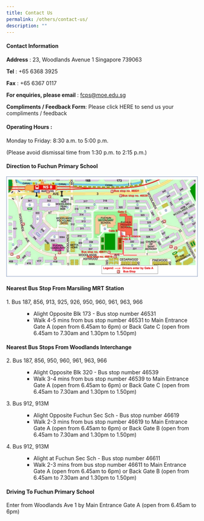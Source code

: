 ```yaml
---
title: Contact Us
permalink: /others/contact-us/
description: ""
---
```

<h4 dir="ltr"><strong>Contact Information</strong></h4>
<p dir="ltr"><strong>Address</strong> :&nbsp;23, Woodlands Avenue 1 Singapore 739063</p>
<p dir="ltr"><strong>Tel</strong> :&nbsp;+65 6368 3925</p>
<p dir="ltr"><strong>Fax</strong> :&nbsp;+65 6367 0117</p>
<p dir="ltr"><strong>For enquiries, please email</strong> :&nbsp;<a href="mailto:fcps@moe.edu.sg">fcps@moe.edu.sg</a></p>
<p dir="ltr"><strong>Compliments / Feedback Form</strong>: Please click HERE to send us your compliments / feedback</p>
<h4 dir="ltr"><strong>Operating Hours :&nbsp;</strong></h4>
<p dir="ltr">Monday to Friday: 8:30 a.m. to 5:00 p.m.</p>
<p dir="ltr">(Please avoid dismissal time from 1:30 p.m. to 2:15 p.m.)</p>
<h4><strong>Direction to Fuchun Primary School</strong></h4>
<img src="/images/map.png">
<h4 dir="ltr"><strong>Nearest Bus Stop From Marsiling MRT Station</strong></h4>
<p>1. Bus 187, 856, 913, 925, 926, 950, 960, 961, 963, 966</p>
<ul>
<ul>
<ul>
<li>Alight Opposite Blk 173 - Bus stop number 46531</li>
<li>Walk 4-5 mins from bus stop number 46531 to Main Entrance Gate A (open from 6.45am to 6pm) or Back Gate C (open from 6.45am to 7.30am and 1.30pm to 1.50pm)</li>
</ul>
</ul>
</ul>
<h4 dir="ltr"><strong>Nearest Bus Stops From Woodlands Interchange&nbsp;</strong></h4>
<p>2. Bus 187, 856, 950, 960, 961, 963, 966</p>
<ol>
<ol>
<ul>
<li>Alight Opposite Blk 320 - Bus stop number 46539</li>
<li>Walk 3-4 mins from bus stop number 46539 to Main Entrance Gate A (open from 6.45am to 6pm) or Back Gate C (open from 6.45am to 7.30am and 1.30pm to 1.50pm)</li>
</ul>
</ol>
</ol>
<p>3. Bus 912, 913M</p>
<ol>
<ol>
<ul>
<li>Alight Opposite Fuchun Sec Sch - Bus stop number 46619</li>
<li>Walk 2-3 mins from bus stop number 46619 to Main Entrance Gate A (open from 6.45am to 6pm) or Back Gate B (open from 6.45am to 7.30am and 1.30pm to 1.50pm)</li>
</ul>
</ol>
</ol>
<p>4. Bus 912, 913M</p>
<ol>
<ol>
<ul>
<li>Alight at Fuchun Sec Sch - Bus stop number 46611</li>
<li>Walk 2-3 mins from bus stop number 46611 to Main Entrance Gate A (open from 6.45am to 6pm) or Back Gate B (open from 6.45am to 7.30am and 1.30pm to 1.50pm)</li>
</ul>
</ol>
</ol>
<h4 dir="ltr"><strong>Driving To Fuchun Primary School</strong></h4>
<p dir="ltr">Enter from Woodlands Ave 1 by Main Entrance Gate A (open from 6.45am to 6pm)</p>